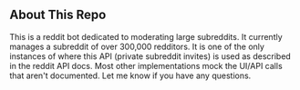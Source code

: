## About This Repo
This is a reddit bot dedicated to moderating large subreddits. It currently manages a subreddit of over 300,000 redditors. It is one of the only instances of where this API (private subreddit invites) is used as described in the reddit API docs. Most other implementations mock the UI/API calls that aren't documented. Let me know if you have any questions.
